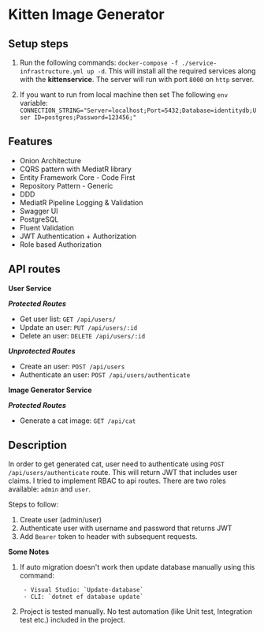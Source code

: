 # Kitten Image Generator

## Setup steps
1. Run the following commands: `docker-compose -f ./service-infrastructure.yml up -d`.
 This will install all the required services along with the **kittenservice**. 
The server will run with port `8000` on `http` server.

2. If you want to run from local machine then set The following `env` variable:  
`CONNECTION_STRING="Server=localhost;Port=5432;Database=identitydb;User ID=postgres;Password=123456;"`

## Features
- Onion Architecture
- CQRS pattern with MediatR library
- Entity Framework Core - Code First
- Repository Pattern - Generic
- DDD
- MediatR Pipeline Logging & Validation
- Swagger UI
- PostgreSQL
- Fluent Validation
- JWT Authentication + Authorization
- Role based Authorization


## API routes

**User Service**

***Protected Routes***

- Get user list: `GET /api/users/`
- Update an user: `PUT /api/users/:id`
- Delete an user: `DELETE /api/users/:id`

***Unprotected Routes***
- Create an user: `POST /api/users`
- Authenticate an user: `POST /api/users/authenticate`

**Image Generator Service**

***Protected Routes***
- Generate a cat image: `GET /api/cat`


## Description
In order to get generated cat, user need to authenticate using `POST /api/users/authenticate` route. This will return JWT that includes user claims. I tried to implement RBAC to api routes. There are two roles available: `admin` and `user`. 

Steps to follow:
1. Create user (admin/user)
2. Authenticate user with username and password that returns JWT
3. Add `Bearer` token to header with subsequent requests.

**Some Notes**
1. If auto migration doesn't work then update database manually using this command: 

        - Visual Studio: `Update-database`
        - CLI: `dotnet ef database update`
2. Project is tested manually. No test automation (like Unit test, Integration test etc.) included in the project.

